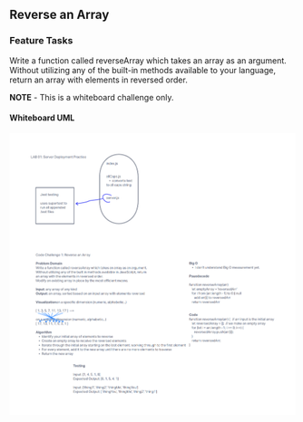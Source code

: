 ## Reverse an Array

### Feature Tasks

Write a function called reverseArray which takes an array as an argument. Without utilizing any of the built-in methods available to your language, return an array with elements in reversed order.

**NOTE** - This is a whiteboard challenge only.

#### Whiteboard UML

![UML](./images/CC1UML.png)
